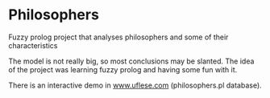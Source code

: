 # Philosophers
Fuzzy prolog project that analyses philosophers and some of their characteristics

The model is not really big, so most conclusions may be slanted. The idea of the project was learning fuzzy prolog and having some fun with it.

There is an interactive demo in www.uflese.com (philosophers.pl database).
